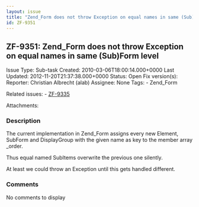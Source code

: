 ```yaml
---
layout: issue
title: "Zend_Form does not throw Exception on equal names in same (Sub)Form level"
id: ZF-9351
---
```


ZF-9351: Zend\_Form does not throw Exception on equal names in same (Sub)Form level
-----------------------------------------------------------------------------------

 Issue Type: Sub-task Created: 2010-03-06T18:00:14.000+0000 Last Updated: 2012-11-20T21:37:38.000+0000 Status: Open Fix version(s): 
 Reporter:  Christian Albrecht (alab)  Assignee:  None  Tags: - Zend\_Form
 
 Related issues: - [ZF-9335](/issues/browse/ZF-9335)
 
 Attachments: 
### Description

The current implementation in Zend\_Form assigns every new Element, SubForm and DisplayGroup with the given name as key to the member array \_order.

Thus equal named SubItems overwrite the previous one silently.

At least we could throw an Exception until this gets handled different.

 

 

### Comments

No comments to display